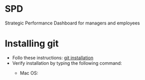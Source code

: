 # SPD
Strategic Performance Dashboard for managers and employees

<h1>Installing git</h1>

<ul>
  <li>Follo these instructions: <a href = "https://git-scm.com/book/en/v2/Getting-Started-Installing-Git">git installation</a></li>
  <li>Verify installation by typing the following command:</li>
  <ul>
    <li>Mac OS: </li>
    
   </ul>
  
 </ul>

